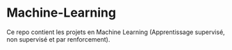 # Machine-Learning
Ce repo contient les projets en Machine Learning (Apprentissage supervisé, non supervisé et par renforcement). 
